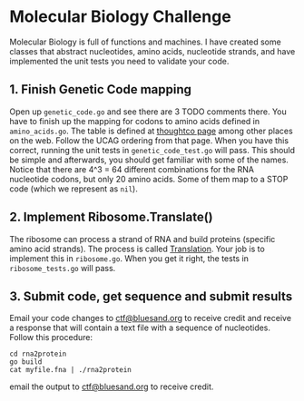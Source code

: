 # Molecular Biology Challenge

Molecular Biology is full of functions and machines.  I have created some classes that abstract nucleotides, amino acids, nucleotide strands, and have implemented the unit tests you need to validate your code.

## 1. Finish Genetic Code mapping

Open up `genetic_code.go` and see there are 3 TODO comments there.  You have to finish up the mapping for codons to amino acids defined in `amino_acids.go`.  The table is defined at [thoughtco page](https://www.thoughtco.com/genetic-code-373449) among other places on the web.  Follow the UCAG ordering from that page.  When you have this correct, running the unit tests in `genetic_code_test.go` will pass.  This should be simple and afterwards, you should get familiar with some of the names.  Notice that there are 4^3 = 64 different combinations for the RNA nucleotide codons, but only 20 amino acids.  Some of them map to a STOP code (which we represent as `nil`).

## 2. Implement Ribosome.Translate()

The ribosome can process a strand of RNA and build proteins (specific amino acid strands).  The process is called [Translation](https://en.wikipedia.org/wiki/Translation_(biology)).  Your job is to implement this in `ribosome.go`.  When you get it right, the tests in `ribosome_tests.go` will pass.

## 3. Submit code, get sequence and submit results
Email your code changes to [ctf@bluesand.org](ctf@bluesand.org) to receive credit and receive a response that will contain a text file with a sequence of nucleotides.  Follow this procedure:
```
cd rna2protein
go build
cat myfile.fna | ./rna2protein
```
email the output to ctf@bluesand.org to receive credit.
